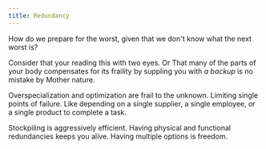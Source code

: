 ```yaml
---
title: Redundancy
---
```


How do we prepare for the worst, given that we don\'t know what the next
worst is?

Consider that your reading this with two eyes. Or That many of the parts
of your body compensates for its fraility by suppling you with *a
backup* is no mistake by Mother nature.

Overspecialization and optimization are frail to the unknown. Limiting
single points of failure. Like depending on a single supplier, a single
employee, or a single product to complete a task.

Stockpiling is aggressively efficient. Having physical and functional
redundancies keeps you alive. Having multiple options is freedom.
